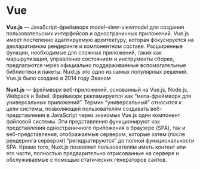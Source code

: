 # Vue

**Vue.js** — JavaScript-фреймворк model–view-viewmodel для создания пользовательских интерфейсов и одностраничных приложений. Vue.js имеет постепенно адаптируемую архитектуру, которая фокусируется на декларативном рендеринге и компонентном составе. Расширенные функции, необходимые для сложных приложений, таких как маршрутизация, управление состоянием и инструменты сборки, предлагаются через официально поддерживаемые вспомогательные библиотеки и пакеты. Nuxt.js это одно из самых популярных решений. Vue.js было создано в 2014 году Эваном 

**Nuxt.js** — фреймворк веб-приложений, основанный на Vue.js, Node.js, Webpack и Babel. Фреймворк рекламируется как “мета-фреймворк для универсальных приложений”. Термин “универсальный” относится к цели системы, позволяющей пользователям создавать веб-представления в JavaScript через знакомых Vue.js один компонент файловой системы. Эти представления функционируют как представления одностраничного приложения в браузере (SPA), так и веб-представления, отображаемые сервером, которые затем (после рендеринга сервером) “регидратируются” до полной функциональности SPA. Кроме того, Nuxt.js позволяет пользователям иметь контент или его части, полностью предварительно отрисованные на сервере и обслуживаемые с помощью статических генераторов сайтов.
